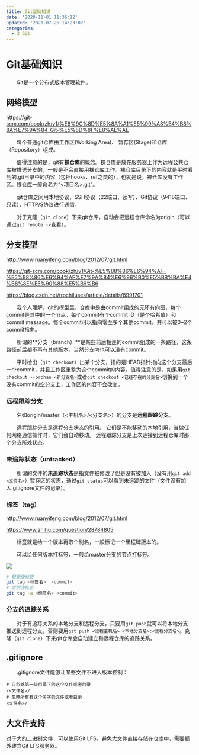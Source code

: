 ```yaml
---
title: Git基础知识
date: '2020-11-01 11:36:12'
updated: '2021-07-26 14:23:02'
categories:
  - 3 Git
---
```

# Git基础知识

　　Git是一个分布式版本管理软件。

## 网络模型

<https://git-scm.com/book/zh/v1/%E6%9C%8D%E5%8A%A1%E5%99%A8%E4%B8%8A%E7%9A%84-Git-%E5%8D%8F%E8%AE%AE>

　　每个普通git仓库由工作区(Working Area)、 暂存区(Stage)和仓库（Repository）组成。

　　值得注意的是，git有**裸仓库**的概念。裸仓库是放在服务器上作为远程公共仓库被推送分支的，一般是不会直接用裸仓库工作。裸仓库目录下的内容就是平时看到的.git目录中的内容（包括hooks、ref之类的），也就是说，裸仓库没有工作区。裸仓库一般命名为“&lt;项目名&gt;.git”。

　　git仓库之间用本地协议、SSH协议（22端口、读写）、Git协议（9418端口、只读）、HTTP/S协议进行通信。

　　对于克隆（`git clone`）下来git仓库，自动会把远程仓库命名为origin（可以通过`git remote -v`查看）。


## 分支模型

<http://www.ruanyifeng.com/blog/2012/07/git.html>

<https://git-scm.com/book/zh/v1/Git-%E5%88%86%E6%94%AF-%E5%88%86%E6%94%AF%E7%9A%84%E6%96%B0%E5%BB%BA%E4%B8%8E%E5%90%88%E5%B9%B6>

<https://blog.csdn.net/trochiluses/article/details/8991701>

　　我个人理解，git的模型里，仓库中是由commit组成的无环有向图，每个commit是其中的一个节点，每个commit有个commit ID（是个哈希值）和commit message。每个commit可以指向零至多个其他commit，并可以被0~2个commit指向。

　　所谓的**分支（branch）**是某些前后相连的commit组成的一条路径，这条路径前后都不再有其他版本。当然分支内也可以没有commit。

　　平时检出（`git checkout`）出某个分支，指的是HEAD指针指向这个分支最后一个commit，并且工作区重整为这个commit的内容。值得注意的是，如果用`git checkout --orphan <新分支名>`或者`git checkout <已经存在的分支名>`切换到一个没有commit的空分支上，工作区的内容不会改变。

### 远程跟踪分支

　　名如origin/master（<主机名>/<分支名>）的分支是**远程跟踪分支**。

　　远程跟踪分支是远程分支状态的引用。 它们是不能移动的本地引用，当做任何网络通信操作时，它们会自动移动。 远程跟踪分支是上次连接到远程仓库时那个分支所处状态。

### 未追踪状态（untracked）

　　所谓的文件的**未追踪状态**是指文件被修改了但是没有被加入（没有用`git add <文件名>`）暂存区的状态，通过`git status`可以看到未追踪的文件（文件没有加入.gitignore文件的记录）。

### 标签（tag）

<http://www.ruanyifeng.com/blog/2012/07/git.html>

<https://www.zhihu.com/question/28784805>


　　标签就是给一个版本再取个别名，一般标记一个里程碑版本的。

　　可以给任何版本打标签，一般给master分支的节点打标签。

![](https://raw.githubusercontent.com/furrybear/res/master/img/20190302101927.png)

```sh
# 轻量级标签
git tag <标签名>  <commit>
# 含附注标签
git tag -a <标签名> <commit>
```

### 分支的追踪关系

　　对于有追踪关系的本地分支和远程分支，只要用`git push`就可以将本地分支推送到远程分支，否则要用`git push <远程主机名> <本地分支名>:<远程分支名>`。克隆（`git clone`）下来git仓库会自动建立和远程仓库的追踪关系。

## .gitignore

　　.gitignore文件能够让某些文件不进入版本控制：

```.gitignore
# 只忽略第一级目录下的这个文件或者目录
/<文件名>/
# 忽略所有有这个名字的文件或者目录
<文件名>/
```

## 大文件支持

对于大的二进制文件，可以使用Git LFS，避免大文件直接存储在仓库中，需要额外建立Git LFS服务器。
